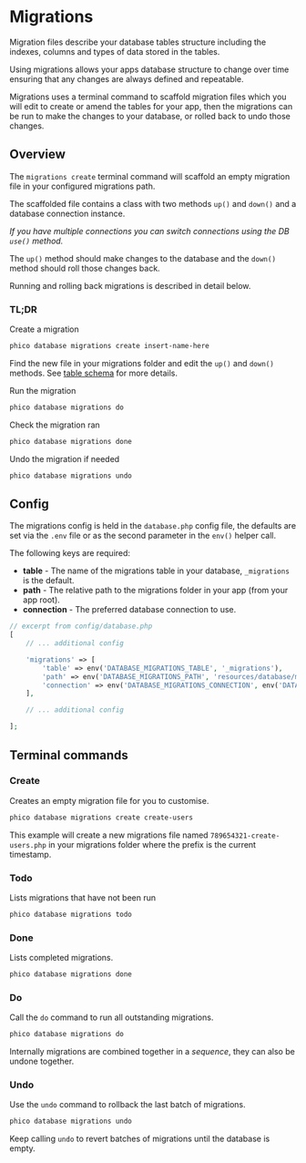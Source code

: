# Migrations

Migration files describe your database tables structure including the indexes, columns and types of data stored in the tables.

Using migrations allows your apps database structure to change over time ensuring that any changes are always defined and repeatable.

Migrations uses a terminal command to scaffold migration files which you will edit to create or amend the tables for your app, then the migrations can be run to make the changes to your database, or rolled back to undo those changes.

## Overview

The `migrations create` terminal command will scaffold an empty migration file in your configured migrations path.

The scaffolded file contains a class with two methods `up()` and `down()` and a database connection instance.

_If you have multiple connections you can switch connections using the DB `use()` method._

The `up()` method should make changes to the database and the `down()` method should roll those changes back.

Running and rolling back migrations is described in detail below.

### TL;DR

Create a migration

```sh
phico database migrations create insert-name-here
```

Find the new file in your migrations folder and edit the `up()` and `down()` methods. See [table schema](schema.md) for more details.

Run the migration

```sh
phico database migrations do
```

Check the migration ran

```sh
phico database migrations done
```

Undo the migration if needed

```sh
phico database migrations undo
```

## Config

The migrations config is held in the `database.php` config file, the defaults are set via the `.env` file or as the second parameter in the `env()` helper call.

The following keys are required:

- **table** - The name of the migrations table in your database, `_migrations` is the default.
- **path** - The relative path to the migrations folder in your app (from your app root).
- **connection** - The preferred database connection to use.

```php
// excerpt from config/database.php
[
    // ... additional config

    'migrations' => [
        'table' => env('DATABASE_MIGRATIONS_TABLE', '_migrations'),
        'path' => env('DATABASE_MIGRATIONS_PATH', 'resources/database/migrations'),
        'connection' => env('DATABASE_MIGRATIONS_CONNECTION', env('DATABASE_USE', 'default')),
    ],

    // ... additional config

];
```

## Terminal commands

### Create

Creates an empty migration file for you to customise.

```sh
phico database migrations create create-users
```

This example will create a new migrations file named `789654321-create-users.php` in your migrations folder where the prefix is the current timestamp.

### Todo

Lists migrations that have not been run

```sh
phico database migrations todo
```

### Done

Lists completed migrations.

```sh
phico database migrations done
```

### Do

Call the `do` command to run all outstanding migrations.

```sh
phico database migrations do
```

Internally migrations are combined together in a _sequence_, they can also be undone together.

### Undo

Use the `undo` command to rollback the last batch of migrations.

```sh
phico database migrations undo
```

Keep calling `undo` to revert batches of migrations until the database is empty.
